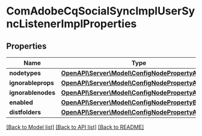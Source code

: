 # ComAdobeCqSocialSyncImplUserSyncListenerImplProperties

## Properties
Name | Type | Description | Notes
------------ | ------------- | ------------- | -------------
**nodetypes** | [**OpenAPI\Server\Model\ConfigNodePropertyArray**](ConfigNodePropertyArray.md) |  | [optional] 
**ignorableprops** | [**OpenAPI\Server\Model\ConfigNodePropertyArray**](ConfigNodePropertyArray.md) |  | [optional] 
**ignorablenodes** | [**OpenAPI\Server\Model\ConfigNodePropertyArray**](ConfigNodePropertyArray.md) |  | [optional] 
**enabled** | [**OpenAPI\Server\Model\ConfigNodePropertyBoolean**](ConfigNodePropertyBoolean.md) |  | [optional] 
**distfolders** | [**OpenAPI\Server\Model\ConfigNodePropertyArray**](ConfigNodePropertyArray.md) |  | [optional] 

[[Back to Model list]](../README.md#documentation-for-models) [[Back to API list]](../README.md#documentation-for-api-endpoints) [[Back to README]](../README.md)


